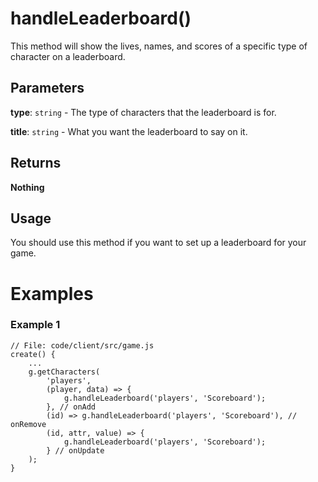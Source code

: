 # handleLeaderboard()

This method will show the lives, names, and scores of a specific type of character on a leaderboard.

## Parameters

**type**: `string` - The type of characters that the leaderboard is for.

**title**: `string` - What you want the leaderboard to say on it.

## Returns

**Nothing**

## Usage

You should use this method if you want to set up a leaderboard for your game.

# Examples

### Example 1

```
// File: code/client/src/game.js
create() {
	...
	g.getCharacters(
		'players',
		(player, data) => {
			g.handleLeaderboard('players', 'Scoreboard');
		}, // onAdd
		(id) => g.handleLeaderboard('players', 'Scoreboard'), // onRemove
		(id, attr, value) => {
			g.handleLeaderboard('players', 'Scoreboard');
		} // onUpdate
	);
}
```
